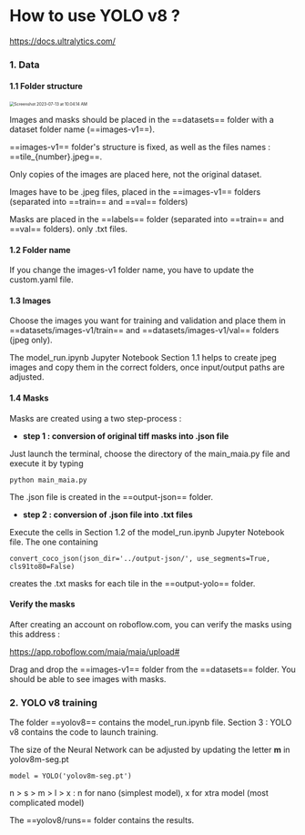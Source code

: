 # How to use YOLO v8 ?

https://docs.ultralytics.com/

### 1. Data

#### 1.1 Folder structure

<img src="/Users/user/Desktop/Screenshot 2023-07-13 at 10.04.14 AM.png" alt="Screenshot 2023-07-13 at 10.04.14 AM" style="zoom:50%;" />

Images and masks should be placed in the ==datasets== folder with a dataset folder name (==images-v1==).

==images-v1== folder's structure is fixed, as well as the files names : ==tile_{number}.jpeg==.

Only copies of the images are placed here, not the original dataset.

Images have to be .jpeg files, placed in the ==images-v1== folders (separated into ==train== and ==val== folders)

Masks are placed in the ==labels== folder (separated into ==train== and ==val== folders). only .txt files.

#### 1.2 Folder name

If you change the images-v1 folder name, you have to update the custom.yaml file.

#### 1.3 Images

Choose the images you want for training and validation and place them in ==datasets/images-v1/train== and ==datasets/images-v1/val== folders (jpeg only).

The model_run.ipynb Jupyter Notebook Section 1.1 helps to create jpeg images and copy them in the correct folders, once input/output paths are adjusted.

#### 1.4 Masks

Masks are created using a two step-process :

- **step 1 : conversion of original tiff masks into .json file**

Just launch the terminal, choose the directory of the main_maia.py file and execute it by typing 

`python main_maia.py`

The .json file is created in the ==output-json== folder.

- **step 2 : conversion of .json file into .txt files**

Execute the cells in Section 1.2 of the model_run.ipynb Jupyter Notebook file. The one containing

`convert_coco_json(json_dir='../output-json/', use_segments=True, cls91to80=False)`

creates the .txt masks for each tile in the ==output-yolo== folder.

#### Verify the masks

After creating an account on roboflow.com, you can verify the masks using this address :

https://app.roboflow.com/maia/maia/upload#

Drag and drop the ==images-v1== folder from the ==datasets== folder. You should be able to see images with masks.



### 2. YOLO v8 training

The folder ==yolov8== contains the model_run.ipynb file. Section 3 :  YOLO v8 contains the code to launch training.

The size of the Neural Network can be adjusted by updating the letter **m** in yolov8m-seg.pt  

`model = YOLO('yolov8m-seg.pt')` 

n > s > m > l > x : n for nano (simplest model), x for xtra model (most complicated model)

The ==yolov8/runs== folder contains the results.